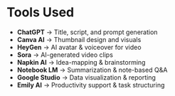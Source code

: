 # Tools Used

- **ChatGPT** → Title, script, and prompt generation
- **Canva AI** → Thumbnail design and visuals
- **HeyGen** → AI avatar & voiceover for video
- **Sora** → AI-generated video clips
- **Napkin AI** → Idea-mapping & brainstorming
- **Notebook LM** → Summarization & note-based Q&A
- **Google Studio** → Data visualization & reporting
- **Emily AI** → Productivity support & task structuring
